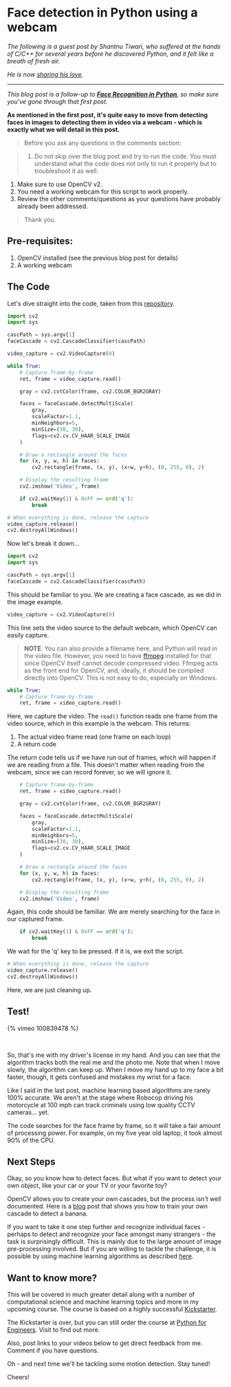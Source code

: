 # Face detection in Python using a webcam

*The following is a guest post by Shantnu Tiwari, who suffered at the hands of C/C++ for several years before he discovered Python, and it felt like a breath of fresh air.*

*He is now [sharing his love](http://pythonforengineers.com/).*

<hr>

*This blog post is a follow-up to **[Face Recognition in Python](https://realpython.com/blog/python/face-recognition-with-python/)**, so make sure you've gone through that first post.*

**As mentioned in the first post, it's quite easy to move from detecting faces in images to detecting them in video via a webcam - which is exactly what we will detail in this post.**

> Before you ask any questions in the comments section:

> 1. Do not skip over the blog post and try to run the code. You must understand what the code does not only to run it properly but to troubleshoot it as well.
1. Make sure to use OpenCV v2.
1. You need a working webcam for this script to work properly.
1. Review the other comments/questions as your questions have probably already been addressed.

> Thank you.

## Pre-requisites:

1. OpenCV installed (see the previous blog post for details)
1. A working webcam

## The Code

Let's dive straight into the code, taken from this [repository](https://github.com/shantnu/Webcam-Face-Detect).

```python
import cv2
import sys

cascPath = sys.argv[1]
faceCascade = cv2.CascadeClassifier(cascPath)

video_capture = cv2.VideoCapture(0)

while True:
    # Capture frame-by-frame
    ret, frame = video_capture.read()

    gray = cv2.cvtColor(frame, cv2.COLOR_BGR2GRAY)

    faces = faceCascade.detectMultiScale(
        gray,
        scaleFactor=1.1,
        minNeighbors=5,
        minSize=(30, 30),
        flags=cv2.cv.CV_HAAR_SCALE_IMAGE
    )

    # Draw a rectangle around the faces
    for (x, y, w, h) in faces:
        cv2.rectangle(frame, (x, y), (x+w, y+h), (0, 255, 0), 2)

    # Display the resulting frame
    cv2.imshow('Video', frame)

    if cv2.waitKey(1) & 0xFF == ord('q'):
        break

# When everything is done, release the capture
video_capture.release()
cv2.destroyAllWindows()
```

Now let's break it down...

```python
import cv2
import sys

cascPath = sys.argv[1]
faceCascade = cv2.CascadeClassifier(cascPath)
```

This should be familiar to you. We are creating a face cascade, as we did in the image example.

```python
video_capture = cv2.VideoCapture(0)
```

This line sets the video source to the default webcam, which OpenCV can easily capture.

> **NOTE**: You can also provide a filename here, and Python will read in the video file. However, you need to have [ffmpeg](https://www.ffmpeg.org/) installed for that since OpenCV itself cannot decode compressed video. Ffmpeg acts as the front end for OpenCV, and, ideally, it should be compiled directly into OpenCV. This is not easy to do, especially on Windows.

```python
while True:
    # Capture frame-by-frame
    ret, frame = video_capture.read()
```

Here, we capture the video. The `read()` function reads one frame from the video source, which in this example is the webcam. This returns:

 1. The actual video frame read (one frame on each loop)
 1. A return code

The return code tells us if we have run out of frames, which will happen if we are reading from a file. This doesn't matter when reading from the webcam, since we can record forever, so we will ignore it.

```python
    # Capture frame-by-frame
    ret, frame = video_capture.read()

    gray = cv2.cvtColor(frame, cv2.COLOR_BGR2GRAY)

    faces = faceCascade.detectMultiScale(
        gray,
        scaleFactor=1.1,
        minNeighbors=5,
        minSize=(30, 30),
        flags=cv2.cv.CV_HAAR_SCALE_IMAGE
    )

    # Draw a rectangle around the faces
    for (x, y, w, h) in faces:
        cv2.rectangle(frame, (x, y), (x+w, y+h), (0, 255, 0), 2)

    # Display the resulting frame
    cv2.imshow('Video', frame)
```

Again, this code should be familiar. We are merely searching for the face in our captured frame.

```python
    if cv2.waitKey(1) & 0xFF == ord('q'):
        break
```

We wait for the 'q' key to be pressed. If it is, we exit the script.

```python
# When everything is done, release the capture
video_capture.release()
cv2.destroyAllWindows()
```

Here, we are just cleaning up.

## Test!

{% vimeo 100839478 %}

<br>

So, that's me with my driver's license in my hand. And you can see that the algorithm tracks both the real me and the photo me. Note that when I move slowly, the algorithm can keep up. When I move my hand up to my face a bit faster, though, it gets confused and mistakes my wrist for a face.

Like I said in the last post, machine learning based algorithms are rarely 100% accurate. We aren't at the stage where Robocop driving his motorcycle at 100 mph can track criminals using low quality CCTV cameras... yet.

The code searches for the face frame by frame, so it will take a fair amount of processing power. For example, on my five year old laptop, it took almost 90% of the CPU.

## Next Steps

Okay, so you know how to detect faces. But what if you want to detect your own object, like your car or your TV or your favorite toy?

OpenCV allows you to create your own cascades, but the process isn't well documented. Here is a [blog](http://coding-robin.de/2013/07/22/train-your-own-opencv-haar-classifier.html) post that shows you how to train your own cascade to detect a banana.

If you want to take it one step further and recognize individual faces - perhaps to detect and recognize your face amongst many strangers - the task is surprisingly difficult. This is mainly due to  the large amount of image pre-processing involved. But if you are willing to tackle the challenge, it is possible by using machine learning algorithms as described [here](http://scikit-learn.sourceforge.net/0.6/auto_examples/applications/plot_face_recognition.html).

## Want to know more?

This will be covered in much greater detail along with a number of computational science and machine learning topics and more in my upcoming course. The course is based on a highly successful [Kickstarter](https://www.kickstarter.com/projects/513736598/python-for-science-and-engineering).

The Kickstarter is over, but you can still order the course at [Python for Engineers](http://pythonforengineers.com/). Visit to find out more.

Also, post links to your videos below to get direct feedback from me. Comment if you have questions.

Oh - and next time we'll be tackling some motion detection. Stay tuned!

Cheers!